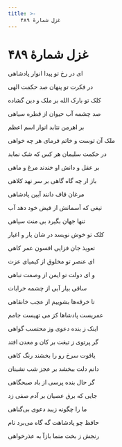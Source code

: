 ```yaml
---
title: >-
    غزل شمارهٔ ۴۸۹
---
```

# غزل شمارهٔ ۴۸۹

<div class="b" id="bn1"><div class="m1"><p>ای در رخ تو پیدا انوار پادشاهی</p></div>
<div class="m2"><p>در فکرت تو پنهان صد حکمت الهی</p></div></div>
<div class="b" id="bn2"><div class="m1"><p>کلک تو بارک الله بر ملک و دین گشاده</p></div>
<div class="m2"><p>صد چشمه آب حیوان از قطره سیاهی</p></div></div>
<div class="b" id="bn3"><div class="m1"><p>بر اهرمن نتابد انوار اسم اعظم</p></div>
<div class="m2"><p>ملک آن توست و خاتم فرمای هر چه خواهی</p></div></div>
<div class="b" id="bn4"><div class="m1"><p>در حکمت سلیمان هر کس که شک نماید</p></div>
<div class="m2"><p>بر عقل و دانش او خندند مرغ و ماهی</p></div></div>
<div class="b" id="bn5"><div class="m1"><p>باز ار چه گاه گاهی بر سر نهد کلاهی</p></div>
<div class="m2"><p>مرغان قاف دانند آیین پادشاهی</p></div></div>
<div class="b" id="bn6"><div class="m1"><p>تیغی که آسمانش از فیض خود دهد آب</p></div>
<div class="m2"><p>تنها جهان بگیرد بی منت سپاهی</p></div></div>
<div class="b" id="bn7"><div class="m1"><p>کلک تو خوش نویسد در شان یار و اغیار</p></div>
<div class="m2"><p>تعویذ جان فزایی افسون عمر کاهی</p></div></div>
<div class="b" id="bn8"><div class="m1"><p>ای عنصر تو مخلوق از کیمیای عزت</p></div>
<div class="m2"><p>و ای دولت تو ایمن از وصمت تباهی</p></div></div>
<div class="b" id="bn9"><div class="m1"><p>ساقی بیار آبی از چشمه خرابات</p></div>
<div class="m2"><p>تا خرقه‌ها بشوییم از عجب خانقاهی</p></div></div>
<div class="b" id="bn10"><div class="m1"><p>عمریست پادشاها کز می تهیست جامم</p></div>
<div class="m2"><p>اینک ز بنده دعوی وز محتسب گواهی</p></div></div>
<div class="b" id="bn11"><div class="m1"><p>گر پرتوی ز تیغت بر کان و معدن افتد</p></div>
<div class="m2"><p>یاقوت سرخ رو را بخشند رنگ کاهی</p></div></div>
<div class="b" id="bn12"><div class="m1"><p>دانم دلت ببخشد بر عجز شب نشینان</p></div>
<div class="m2"><p>گر حال بنده پرسی از باد صبحگاهی</p></div></div>
<div class="b" id="bn13"><div class="m1"><p>جایی که برق عصیان بر آدم صفی زد</p></div>
<div class="m2"><p>ما را چگونه زیبد دعوی بی‌گناهی</p></div></div>
<div class="b" id="bn14"><div class="m1"><p>حافظ چو پادشاهت گه گاه می‌برد نام</p></div>
<div class="m2"><p>رنجش ز بخت منما بازآ به عذرخواهی</p></div></div>